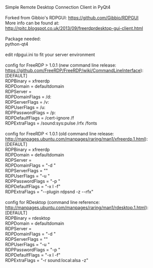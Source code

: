 Simple Remote Desktop Connection Client in PyQt4<br>
<br>
Forked from Gibbio's RDPGUI: https://github.com/Gibbio/RDPGUI<br>
More info can be found at: http://rpitc.blogspot.co.uk/2013/09/freerdprdesktop-gui-client.html<br>
<br>
Package needed:<br>
python-qt4<br>
<br>
edit rdpgui.ini to fit your server environment<br>
<br>
config for FreeRDP > 1.0.1 (new command line release: https://github.com/FreeRDP/FreeRDP/wiki/CommandLineInterface):<br>
[DEFAULT]<br>
RDPBinary = xfreerdp<br>
RDPDomain = defaultdomain<br>
RDPServer = <br>
RDPDomainFlags = /d:<br>
RDPServerFlags = /v:<br>
RDPUserFlags = /u:<br>
RDPPasswordFlags = /p:<br>
RDPDefaulfFlags = /cert-ignore /f<br>
RDPExtraFlags = /sound:sys:pulse /rfx /fonts<br>
<br>
config for FreeRDP < 1.0.1 (old command line release: http://manpages.ubuntu.com/manpages/raring/man1/xfreerdp.1.html):<br>
[DEFAULT]<br>
RDPBinary = xfreerdp<br>
RDPDomain = defaultdomain<br>
RDPServer = <br>
RDPDomainFlags = "-d "<br>
RDPServerFlags = ""<br>
RDPUserFlags = "-u "<br>
RDPPasswordFlags = "-p "<br>
RDPDefaulfFlags = "-x l -f"<br>
RDPExtraFlags = "--plugin rdpsnd -z --rfx"<br>
<br>
config for RDesktop (command line reference: http://manpages.ubuntu.com/manpages/raring/man1/rdesktop.1.html):<br>
[DEFAULT]<br>
RDPBinary = rdesktop<br>
RDPDomain = defaultdomain<br>
RDPServer = <br>
RDPDomainFlags = "-d "<br>
RDPServerFlags = ""<br>
RDPUserFlags = "-u "<br>
RDPPasswordFlags = "-p "<br>
RDPDefaulfFlags = "-x l -f"<br>
RDPExtraFlags = "-r sound:local:alsa -z"<br>
